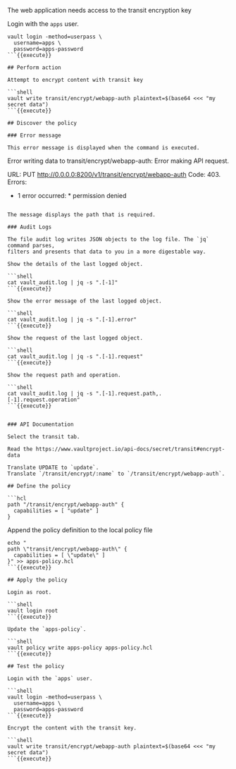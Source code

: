 The web application needs access to the transit encryption key

Login with the `apps` user.

```shell
vault login -method=userpass \
  username=apps \
  password=apps-password
```{{execute}}

## Perform action

Attempt to encrypt content with transit key

```shell
vault write transit/encrypt/webapp-auth plaintext=$(base64 <<< "my secret data")
```{{execute}}

## Discover the policy

### Error message

This error message is displayed when the command is executed.

```
Error writing data to transit/encrypt/webapp-auth: Error making API request.

URL: PUT http://0.0.0.0:8200/v1/transit/encrypt/webapp-auth
Code: 403. Errors:

* 1 error occurred:
        * permission denied
```

The message displays the path that is required.

### Audit Logs

The file audit log writes JSON objects to the log file. The `jq` command parses,
filters and presents that data to you in a more digestable way.

Show the details of the last logged object.

```shell
cat vault_audit.log | jq -s ".[-1]"
```{{execute}}

Show the error message of the last logged object.

```shell
cat vault_audit.log | jq -s ".[-1].error"
```{{execute}}

Show the request of the last logged object.

```shell
cat vault_audit.log | jq -s ".[-1].request"
```{{execute}}

Show the request path and operation.

```shell
cat vault_audit.log | jq -s ".[-1].request.path,.[-1].request.operation"
```{{execute}}


### API Documentation

Select the transit tab.

Read the https://www.vaultproject.io/api-docs/secret/transit#encrypt-data

Translate UPDATE to `update`.
Translate `/transit/encrypt/:name` to `/transit/encrypt/webapp-auth`.

## Define the policy

```hcl
path "/transit/encrypt/webapp-auth" {
  capabilities = [ "update" ]
}
```

Append the policy definition to the local policy file

```shell
echo "
path \"transit/encrypt/webapp-auth\" {
  capabilities = [ \"update\" ]
}" >> apps-policy.hcl
```{{execute}}

## Apply the policy

Login as root.

```shell
vault login root
```{{execute}}

Update the `apps-policy`.

```shell
vault policy write apps-policy apps-policy.hcl
```{{execute}}

## Test the policy

Login with the `apps` user.

```shell
vault login -method=userpass \
  username=apps \
  password=apps-password
```{{execute}}

Encrypt the content with the transit key.

```shell
vault write transit/encrypt/webapp-auth plaintext=$(base64 <<< "my secret data")
```{{execute}}